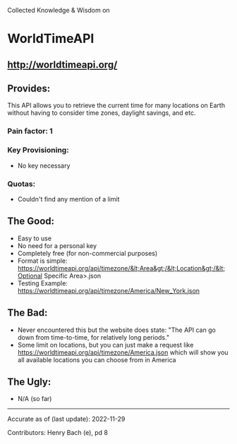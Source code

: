 Collected Knowledge & Wisdom on
# WorldTimeAPI
http://worldtimeapi.org/
---
## Provides:
This API allows you to retrieve the current time for many locations on Earth without having to consider time zones, daylight savings, and etc.

### Pain factor: 1

### Key Provisioning:
- No key necessary

### Quotas:
- Couldn't find any mention of a limit

## The Good:
- Easy to use
- No need for a personal key
- Completely free (for non-commercial purposes)
- Format is simple: https://worldtimeapi.org/api/timezone/&lt;Area&gt;/&lt;Location&gt;/&lt;Optional Specific Area&gt;.json
- Testing Example: https://worldtimeapi.org/api/timezone/America/New_York.json

## The Bad:
- Never encountered this but the website does state: "The API can go down from time-to-time, for relatively long periods."
- Some limit on locations, but you can just make a request like https://worldtimeapi.org/api/timezone/America.json which will show you all available locations you can choose from in America

## The Ugly:
- N/A (so far)

---

Accurate as of (last update):   2022-11-29

Contributors:
Henry Bach (e), pd 8
